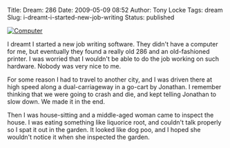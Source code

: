 Title: Dream: 286
Date: 2009-05-09 08:52
Author: Tony Locke
Tags: dream
Slug: i-dreamt-i-started-new-job-writing
Status: published

[![Computer](http://www.old-computers.com/museum/photos/Microdigital_TkExtended_System_2.jpg)](http://www.old-computers.com/museum/computer.asp?st=1&c=946)  

I dreamt I started a new job writing software. They didn't have a computer for me, but eventually they found a really old 286 and an old-fashioned printer. I was worried that I wouldn't be able to do the job working on such hardware. Nobody was very nice to me.  
  
For some reason I had to travel to another city, and I was driven there at high speed along a dual-carriageway in a go-cart by Jonathan. I remember thinking that we were going to crash and die, and kept telling Jonathan to slow down. We made it in the end.  
  
Then I was house-sitting and a middle-aged woman came to inspect the house. I was eating something like liquorice root, and couldn't talk properly so I spat it out in the garden. It looked like dog poo, and I hoped she wouldn't notice it when she inspected the garden.
